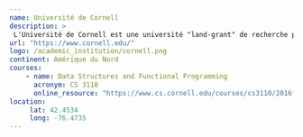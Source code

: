 ```yaml
---
name: Université de Cornell
description: >
 L'Université de Cornell est une université "land-grant" de recherche privée, statutaire, appartenant à la Ivy League d'Ithaca dans l'état de New York.
url: "https://www.cornell.edu/"
logo: /academic_institution/cornell.png
continent: Amérique du Nord
courses:
    - name: Data Structures and Functional Programming 
      acronym: CS 3110
      online_resource: "https://www.cs.cornell.edu/courses/cs3110/2016fa/"
location:
     lat: 42.4534
     long: -76.4735
---
```

